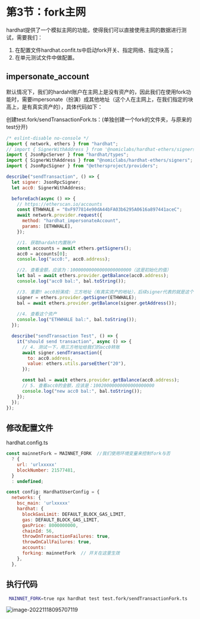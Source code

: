 # 第3节：fork主网

hardhat提供了一个模拟主网的功能，使得我们可以直接使用主网的数据进行测试，需要我们：

1. 在配置文件hardhat.confit.ts中启动fork开关、指定网络、指定块高；
2. 在单元测试文件中做配置。



## impersonate_account

默认情况下，我们的hardaht账户在主网上是没有资产的，因此我们在使用fork功能时，需要impersonate（扮演）成其他地址（这个人在主网上，在我们指定的块高上，是有真实资产的），具体代码如下：

创建test.fork/sendTransactionFork.ts：(单独创建一个fork的文件夹，与原来的test分开)

```js
/* eslint-disable no-console */
import { network, ethers } from "hardhat";
// import { SignerWithAddress } from '@nomiclabs/hardhat-ethers/signers'
import { JsonRpcServer } from "hardhat/types";
import { SignerWithAddress } from "@nomiclabs/hardhat-ethers/signers";
import { JsonRpcSigner } from "@ethersproject/providers";

describe("sendTransaction", () => {
  let signer: JsonRpcSigner;
  let acc0: SignerWithAddress;

  beforeEach(async () => {
    // https://etherscan.io/accounts
    const ETHWHALE = "0xF977814e90dA44bFA03b6295A0616a897441aceC";
    await network.provider.request({
      method: "hardhat_impersonateAccount",
      params: [ETHWHALE],
    });

    //1. 获取hardaht内置账户
    const accounts = await ethers.getSigners();
    acc0 = accounts[0];
    console.log("acc0:", acc0.address);

    //2. 查看金额，应该为：10000000000000000000000（这是初始化的值）
    let bal = await ethers.provider.getBalance(acc0.address);
    console.log("acc0 bal:", bal.toString());

    //3. 重要‼️ acc0扮演成: 三方地址（有真实资产的地址），后续signer代表的就是这个三方地址了，而不是原来的acc0
    signer = ethers.provider.getSigner(ETHWHALE);
    bal = await ethers.provider.getBalance(signer.getAddress());
    
    //4. 查看这个资产
    console.log("ETHWHALE bal:", bal.toString());
  });

  describe("sendTransaction Test", () => {
    it("should send transaction", async () => {
      // 4. 测试一下，用三方地址给我们的acc0转账
      await signer.sendTransaction({
        to: acc0.address,
        value: ethers.utils.parseEther("20"),
      });

      const bal = await ethers.provider.getBalance(acc0.address);
      // 5. 查看acc0的金额，应该是：10020000000000000000000
      console.log("new acc0 bal:", bal.toString());
    });
  });
});

```

## 修改配置文件

hardhat.config.ts

```js
const mainnetFork = MAINNET_FORK  //我们使用环境变量来控制fork与否
  ? {
    url: 'urlxxxxx'
    blockNumber: 21577481,
  }
  : undefined;

const config: HardhatUserConfig = {
  networks: {
    bsc_main: 'urlxxxxx'
    hardhat: {
      blockGasLimit: DEFAULT_BLOCK_GAS_LIMIT,
      gas: DEFAULT_BLOCK_GAS_LIMIT,
      gasPrice: 8000000000,
      chainId: 56,
      throwOnTransactionFailures: true,
      throwOnCallFailures: true,
      accounts: 
      forking: mainnetFork  // 开关在这里生效
    },
  },
```

## 执行代码

```sh
 MAINNET_FORK=true npx hardhat test test.fork/sendTransactionFork.ts
```

![image-20221118095707119](https://duke-typora.s3.ap-southeast-1.amazonaws.com/uPic/image-20221118095707119.png)

